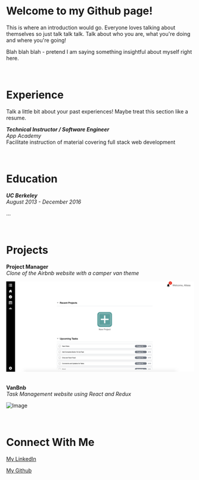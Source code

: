 # Welcome to my Github page!

This is where an introduction would go. Everyone loves talking about themselves so just talk talk talk. Talk about who you are, what you're doing and where you're going!

Blah blah blah - pretend I am saying something insightful about myself right here.</br></br></br>




# Experience

Talk a little bit about your past experiences! Maybe treat this section like a resume.

***Technical Instructor / Software Engineer***   
_App Academy_   
Facilitate instruction of material covering full stack web development</br></br></br>

# Education

***UC Berkeley***   
_August 2013 - December 2016_

 ...</br></br></br>



# Projects

**Project Manager**  
_Clone of the Airbnb website with a camper van theme_

![Image](https://raw.githubusercontent.com/alissacrane123/alissa.github.io/master/images/projectmanager.png)</br></br>





**VanBnb**   
_Task Management website using React and Redux_

![Image](https://github.com/alissacrane123/alissa.github.io/blob/master/images/vanbnb.png?raw=true)</br></br></br>





# Connect With Me

[My LinkedIn](https://www.linkedin.com/in/alissacrane/)

[My Github](https://github.com/alissacrane123)
